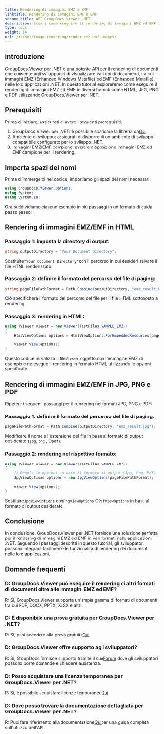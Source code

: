 ```yaml
---
title: Rendering di immagini EMZ e EMF
linktitle: Rendering di immagini EMZ e EMF
second_title: API GroupDocs.Viewer .NET
description: Scopri come eseguire il rendering di immagini EMZ ed EMF in vari formati utilizzando GroupDocs.Viewer per .NET. Tutorial facile da seguire per gli sviluppatori.
type: docs
weight: 14
url: /it/net/image-rendering/render-emz-emf-images/
---
```

## introduzione

GroupDocs.Viewer per .NET è una potente API per il rendering di documenti che consente agli sviluppatori di visualizzare vari tipi di documenti, tra cui immagini EMZ (Enhanced Windows Metafile) ed EMF (Enhanced Metafile), nelle loro applicazioni .NET. In questo tutorial esploreremo come eseguire il rendering di immagini EMZ ed EMF in diversi formati come HTML, JPG, PNG e PDF utilizzando GroupDocs.Viewer per .NET.

## Prerequisiti

Prima di iniziare, assicurati di avere i seguenti prerequisiti:

1.  GroupDocs.Viewer per .NET: è possibile scaricare la libreria da[Qui](https://releases.groupdocs.com/viewer/net/).
2. Ambiente di sviluppo: assicurati di disporre di un ambiente di sviluppo compatibile configurato per lo sviluppo .NET.
3. Immagini EMZ/EMF campione: avere a disposizione immagini EMZ ed EMF campione per il rendering.

## Importa spazi dei nomi

Prima di immergerci nel codice, importiamo gli spazi dei nomi necessari:

```csharp
using GroupDocs.Viewer.Options;
using System;
using System.IO;
```

Ora suddividiamo ciascun esempio in più passaggi in un formato di guida passo passo:

## Rendering di immagini EMZ/EMF in HTML

### Passaggio 1: imposta la directory di output:
```csharp
string outputDirectory = "Your Document Directory";
```
 Sostituire`"Your Document Directory"`con il percorso in cui desideri salvare il file HTML renderizzato.

### Passaggio 2: definire il formato del percorso del file di paging:
```csharp
string pageFilePathFormat = Path.Combine(outputDirectory, "emz_result.html");
```
Ciò specificherà il formato del percorso del file per il file HTML sottoposto a rendering.

### Passaggio 3: rendering in HTML:
```csharp
using (Viewer viewer = new Viewer(TestFiles.SAMPLE_EMZ))
{
    HtmlViewOptions options = HtmlViewOptions.ForEmbeddedResources(pageFilePathFormat);
    
    viewer.View(options);
}
```
 Questo codice inizializza il file`Viewer` oggetto con l'immagine EMZ di esempio e ne esegue il rendering in formato HTML utilizzando le opzioni specificate.

## Rendering di immagini EMZ/EMF in JPG, PNG e PDF

Ripetere i seguenti passaggi per il rendering nei formati JPG, PNG e PDF:

### Passaggio 1: definire il formato del percorso del file di paging:
```csharp
pageFilePathFormat = Path.Combine(outputDirectory, "emz_result.jpg");
```
Modificare il nome e l'estensione del file in base al formato di output desiderato (`jpg`, `png` , O`pdf`).

### Passaggio 2: rendering nel rispettivo formato:
```csharp
using (Viewer viewer = new Viewer(TestFiles.SAMPLE_EMZ))
{
    // Regola le opzioni in base al formato di output (Jpg, Png, Pdf)
    JpgViewOptions options = new JpgViewOptions(pageFilePathFormat);
    
    viewer.View(options);
}
```
 Sostituire`JpgViewOptions` con`PngViewOptions` O`PdfViewOptions` in base al formato di output desiderato.

## Conclusione

In conclusione, GroupDocs.Viewer per .NET fornisce una soluzione perfetta per il rendering di immagini EMZ ed EMF in vari formati nelle applicazioni .NET. Seguendo i passaggi descritti in questo tutorial, gli sviluppatori possono integrare facilmente le funzionalità di rendering dei documenti nelle loro applicazioni.

## Domande frequenti

### D: GroupDocs.Viewer può eseguire il rendering di altri formati di documenti oltre alle immagini EMZ ed EMF?
R: Sì, GroupDocs.Viewer supporta un'ampia gamma di formati di documenti tra cui PDF, DOCX, PPTX, XLSX e altri.

### D: È disponibile una prova gratuita per GroupDocs.Viewer per .NET?
 R: Sì, puoi accedere alla prova gratuita[Qui](https://releases.groupdocs.com/).

### D: GroupDocs.Viewer offre supporto agli sviluppatori?
 R: Sì, GroupDocs fornisce supporto tramite il suo[Forum](https://forum.groupdocs.com/c/viewer/9) dove gli sviluppatori possono porre domande e chiedere assistenza.

### D: Posso acquistare una licenza temporanea per GroupDocs.Viewer per .NET?
 R: Sì, è possibile acquistare licenze temporanee[Qui](https://purchase.groupdocs.com/temporary-license/).

### D: Dove posso trovare la documentazione dettagliata per GroupDocs.Viewer per .NET?
 R: Puoi fare riferimento alla documentazione[Qui](https://reference.groupdocs.com/viewer/net/)per una guida completa sull'utilizzo dell'API.